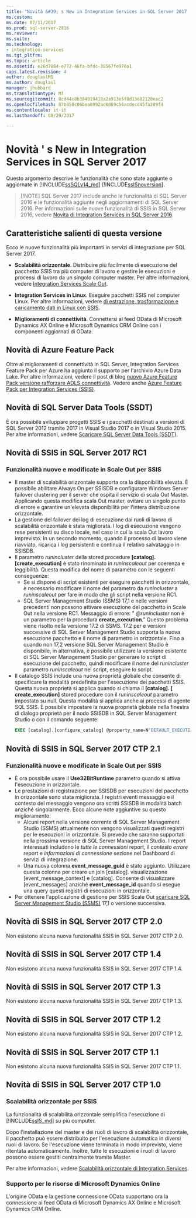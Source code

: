 ```yaml
---
title: "Novità &#39; s New in Integration Services in SQL Server 2017 | Documenti Microsoft"
ms.custom: 
ms.date: 07/11/2017
ms.prod: sql-server-2016
ms.reviewer: 
ms.suite: 
ms.technology:
- integration-services
ms.tgt_pltfrm: 
ms.topic: article
ms.assetid: e26d7884-e772-46fa-bfdc-38567fe976a1
caps.latest.revision: 4
author: douglaslMS
ms.author: douglasl
manager: jhubbard
ms.translationtype: MT
ms.sourcegitcommit: 8cd44c8b384019418a2a913e5f8d13d82120eac2
ms.openlocfilehash: 87b850c06bea8992ad6869c56acdecd45fa289f4
ms.contentlocale: it-it
ms.lasthandoff: 08/29/2017

---
```

# <a name="what39s-new-in-integration-services-in-sql-server-2017"></a>Novità &#39; s New in Integration Services in SQL Server 2017
Questo argomento descrive le funzionalità che sono state aggiunte o aggiornate in [!INCLUDE[ssSQLv14_md](../includes/sssqlv14-md.md)] [!INCLUDE[ssISnoversion](../includes/ssisnoversion-md.md)].

>   [!NOTE]
> SQL Server 2017 include anche le funzionalità di SQL Server 2016 e le funzionalità aggiunte negli aggiornamenti di SQL Server 2016. Per informazioni sulle nuove funzionalità di SSIS in SQL Server 2016, vedere [Novità di Integration Services in SQL Server 2016](../integration-services/what-s-new-in-integration-services-in-sql-server-2016.md).

## <a name="highlights-of-this-release"></a>Caratteristiche salienti di questa versione

Ecco le nuove funzionalità più importanti in servizi di integrazione per SQL Server 2017.

-   **Scalabilità orizzontale**. Distribuire più facilmente di esecuzione del pacchetto SSIS tra più computer di lavoro e gestire le esecuzioni e processi di lavoro da un singolo computer master. Per altre informazioni, vedere [Integration Services Scale Out](../integration-services/scale-out/integration-services-ssis-scale-out.md).

-   **Integration Services in Linux**. Eseguire pacchetti SSIS nel computer Linux. Per altre informazioni, vedere [di estrazione, trasformazione e caricamento dati in Linux con SSIS](../linux/sql-server-linux-migrate-ssis.md).

-   **Miglioramenti di connettività**. Connettersi al feed OData di Microsoft Dynamics AX Online e Microsoft Dynamics CRM Online con i componenti aggiornati di OData. 

## <a name="new-in-the-azure-feature-pack"></a>Novità di Azure Feature Pack

Oltre ai miglioramenti di connettività in SQL Server, Integration Services Feature Pack per Azure ha aggiunto il supporto per l'archivio Azure Data Lake. Per altre informazioni, vedere il post di blog [nuovo Azure Feature Pack versione rafforzare ADLS connettività](https://blogs.msdn.microsoft.com/ssis/2017/08/29/new-azure-feature-pack-release-strengthening-adls-connectivity/). Vedere anche [Azure Feature Pack per Integration Services (SSIS)](azure-feature-pack-for-integration-services-ssis.md).

## <a name="new-in-sql-server-data-tools-ssdt"></a>Novità di SQL Server Data Tools (SSDT)

È ora possibile sviluppare progetti SSIS e i pacchetti destinati a versioni di SQL Server 2012 tramite 2017 in Visual Studio 2017 o in Visual Studio 2015. Per altre informazioni, vedere [Scaricare SQL Server Data Tools (SSDT)](../ssdt/download-sql-server-data-tools-ssdt.md).

## <a name="new-in-ssis-in-sql-server-2017-rc1"></a>Novità di SSIS in SQL Server 2017 RC1

### <a name="new-and-changed-features-in-scale-out-for-ssis"></a>Funzionalità nuove e modificate in Scale Out per SSIS

-   Il master di scalabilità orizzontale supporta ora la disponibilità elevata. È possibile abilitare Always On per SSISDB e configurare Windows Server failover clustering per il server che ospita il servizio di scala Out Master. Applicando questa modifica scala Out master, evitare un singolo punto di errore e garantire un'elevata disponibilità per l'intera distribuzione orizzontale.
-   La gestione del failover dei log di esecuzione dai ruoli di lavoro di scalabilità orizzontale è stata migliorata. I log di esecuzione vengono rese persistenti su disco locale, nel caso in cui la scala Out lavoro imprevisto. In un secondo momento, quando il processo di lavoro viene riavviato, ricarica i log persistenti e continua il relativo salvataggio in SSISDB.
-   Il parametro *runincluster* della stored procedure **[catalog].[create_execution]** è stato rinominato in *runinscaleout* per coerenza e leggibilità. Questa modifica del nome di parametro con le seguenti conseguenze:
    -   Se si dispone di script esistenti per eseguire pacchetti in orizzontale, è necessario modificare il nome del parametro da *runincluster* a *runinscaleout* per fare in modo che gli script nella versione RC1.
    -   SQL Server Management Studio (SSMS) 17,1 e nelle versioni precedenti non possono attivare esecuzione del pacchetto in Scale Out nella versione RC1. Messaggio di errore: " *@runincluster*  non è un parametro per la procedura **create_execution**." Questo problema viene risolto nella versione 17.2 di SSMS. 17.2 per e versioni successive di SQL Server Management Studio supporta la nuova esecuzione pacchetto e il nome di parametro in orizzontale. Fino a quando non 17,2 versione SQL Server Management Studio è disponibile, in alternativa, è possibile utilizzare la versione esistente di SQL Server Management Studio per generare lo script di esecuzione del pacchetto, quindi modificare il nome del *runincluster* parametro *runinscaleout* nel script, eseguire lo script.
-   Il catalogo SSIS include una nuova proprietà globale che consente di specificare la modalità predefinita per l'esecuzione dei pacchetti SSIS. Questa nuova proprietà si applica quando si chiama il **[catalog]. [ create_execution]** stored procedure con il *runinscaleout* parametro impostato su null. Questa modalità si applica anche ai processi di agente SQL SSIS. È possibile impostare la nuova proprietà globale nella finestra di dialogo proprietà per il nodo SSISDB in SQL Server Management Studio o con il comando seguente:
    ```sql
    EXEC [catalog].[configure_catalog] @property_name=N'DEFAULT_EXECUTION_MODE', @property_value=1
    ```

## <a name="new-in-ssis-in-sql-server-2017-ctp-21"></a>Novità di SSIS in SQL Server 2017 CTP 2.1

### <a name="new-and-changed-features-in-scale-out-for-ssis"></a>Funzionalità nuove e modificate in Scale Out per SSIS

-   È ora possibile usare il **Use32BitRuntime** parametro quando si attiva l'esecuzione in orizzontale.
-   Le prestazioni di registrazione per SSISDB per esecuzioni del pacchetto in orizzontale sono stata migliorata. I registri eventi messaggio e il contesto del messaggio vengono ora scritti SSISDB in modalità batch anziché singolarmente. Ecco alcune note aggiuntive su questo miglioramento:        
    - Alcuni report nella versione corrente di SQL Server Management Studio (SSMS) attualmente non vengono visualizzati questi registri per le esecuzioni in orizzontale. Si prevede che saranno supportati nella prossima versione di SQL Server Management Studio. I report interessati includono le *tutte le connessioni* report, il *contesto errore* report e *informazioni di connessione* sezione nel Dashboard di servizi di integrazione.
    - Una nuova colonna **event_message_guid** è stato aggiunto. Utilizzare questa colonna per creare un join [catalog]. visualizzazione [event_message_context] e [catalog]. Consente di visualizzare [event_messages] anziché **event_message_id** quando si esegue una query questi registri di esecuzioni in orizzontale.
-   Per ottenere l'applicazione di gestione per SSIS Scale Out [scaricare SQL Server Management Studio (SSMS)](https://docs.microsoft.com/sql/ssms/download-sql-server-management-studio-ssms) 17,1 o versione successiva.

## <a name="new-in-ssis-in-sql-server-2017-ctp-20"></a>Novità di SSIS in SQL Server 2017 CTP 2.0

Non esistono alcuna nuova funzionalità SSIS in SQL Server 2017 CTP 2.0.

## <a name="new-in-ssis-in-sql-server-2017-ctp-14"></a>Novità di SSIS in SQL Server 2017 CTP 1.4

Non esistono alcuna nuova funzionalità SSIS in SQL Server 2017 CTP 1.4.

## <a name="new-in-ssis-in-sql-server-2017-ctp-13"></a>Novità di SSIS in SQL Server 2017 CTP 1.3

Non esistono alcuna nuova funzionalità SSIS in SQL Server 2017 CTP 1.3.

## <a name="new-in-ssis-in-sql-server-2017-ctp-12"></a>Novità di SSIS in SQL Server 2017 CTP 1.2

Non esistono alcuna nuova funzionalità SSIS in SQL Server 2017 CTP 1.2.

## <a name="new-in-ssis-in-sql-server-2017-ctp-11"></a>Novità di SSIS in SQL Server 2017 CTP 1.1

Non esistono alcuna nuova funzionalità SSIS in SQL Server 2017 CTP 1.1.

## <a name="new-in-ssis-in-sql-server-2017-ctp-10"></a>Novità di SSIS in SQL Server 2017 CTP 1.0

### <a name="scale-out-for-ssis"></a>Scalabilità orizzontale per SSIS

La funzionalità di scalabilità orizzontale semplifica l'esecuzione di [!INCLUDE[ssIS_md](../includes/ssis-md.md)] su più computer. 
   
Dopo l'installazione del master e dei ruoli di lavoro di scalabilità orizzontale, il pacchetto può essere distribuito per l'esecuzione automatica in diversi ruoli di lavoro. Se l'esecuzione viene terminata in modo imprevisto, viene ritentata automaticamente. Inoltre, tutte le esecuzioni e i ruoli di lavoro possono essere gestiti centralmente tramite Master.
   
Per altre informazioni, vedere [Scalabilità orizzontale di Integration Services](../integration-services/scale-out/integration-services-ssis-scale-out.md).
   
### <a name="support-for-microsoft-dynamics-online-resources"></a>Supporto per le risorse di Microsoft Dynamics Online

L'origine OData e la gestione connessione OData supportano ora la connessione ai feed OData di Microsoft Dynamics AX Online e Microsoft Dynamics CRM Online.



